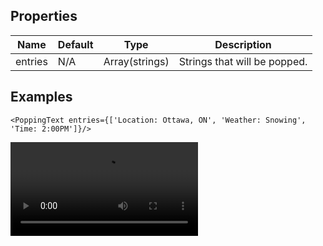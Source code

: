 
## Properties

Name          | Default     |  Type          | Description
--------------|-------------|----------------|-----------------------------------
entries         | N/A       | Array(strings) | Strings that will be popped.

## Examples
```
<PoppingText entries={['Location: Ottawa, ON', 'Weather: Snowing', 'Time: 2:00PM']}/>
```
![](https://www.dropbox.com/s/8rer0n1h9ugfusg/popping_text.mp4?dl=1)

